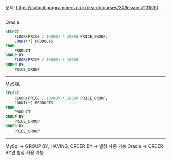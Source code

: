 문제: https://school.programmers.co.kr/learn/courses/30/lessons/131530

---

Oracle

```SQL
SELECT
    FLOOR(PRICE / 10000) * 10000 PRICE_GROUP,
    COUNT(*) PRODUCTS
FROM
    PRODUCT
GROUP BY
    FLOOR(PRICE / 10000) * 10000
ORDER BY
    PRICE_GROUP

```

---

MySQL

```SQL
SELECT
    FLOOR(PRICE / 10000) * 10000 PRICE_GROUP,
    COUNT(*) PRODUCTS
FROM
    PRODUCT
GROUP BY
    PRICE_GROUP
ORDER BY
    PRICE_GROUP

```

---

MySql -> GROUP BY, HAVING, ORDER BY -> 별칭 사용 가능
Oracle -> ORDER BY만 별칭 사용 가능
